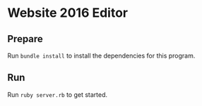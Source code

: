 # Website 2016 Editor

Prepare
-------

Run `bundle install` to install the dependencies for this program.

Run
---

Run `ruby server.rb` to get started.
